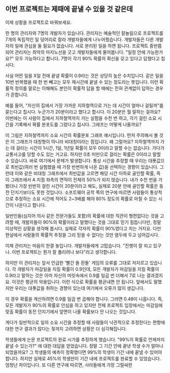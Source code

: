 ## 이번 프로젝트는 제때에 끝낼 수 있을 것 같은데
이제 상황을 프로젝트로 바꿔보세요.

한 명의 관리자와 7명의 개발자가 있습니다. 관리자는 예술적인 칼놀림으로 프로젝트를 7개의 독립적인 일 덩어리로 잘라 개발자들에게 나누어줬습니다. 개발자들은 다른 개발자의 일에 관심을 둘 필요가 없습니다. 서로 분리된 일을 하면 됩니다. 프로젝트 중반쯤 되어 관리자는 최악의 마지노선을 긋고 개발자들에게 물어봅니다. "일정 안에 가능한가요?" 모두 가능하다고 합니다. 7명이 각기 90% 확률의 확신을 갖고 있다고 답했다고 칩시다.

사실 어떤 일을 X일 전에 끝낼 확률이 0.9라는 것은 상당히 높은 수치입니다. 같은 일을 10번 반복했을 때 한 번 빼고는 모두 제시간에 끝낼 수 있는 정도라는 뜻입니다. 이런 확률적 정의를 말로는 이해해도 본인이 확률적 답을 할 때에는 전혀 관계없이 답하는 경우가 흔합니다.

예를 들어, "자신의 집에서 가장 가까운 지하철역으로 가는 데 시간이 얼마나 걸릴까"를 묻는다고 칩시다. 누군가가 20분이라고 했다고 합시다. 이 20분은 뭘 말하는 걸까요? 이번에는 이 사람이 집에서 지하철역까지 가는 실험을 수천 번 하고, 각기 걸린 소요 시간을 기록해서 확률 분포도를 그렸다고 칩시다. 그래프는 어떻게 나올까요?

이 그림은 지하철역까지 소요 시간의 확률분포 그래프 예시입니다. 먼저 주의해서 볼 것은 이 그래프가 대칭형이 아니라 비대칭이라는 점입니다. 왜 그럴까요? 지하철역까지 가는 데 걸리는 시간이 1시간, 1일, 1년일 확률이 모두 0이라고 말할 수는 없습니다. 가다가 교통사고를 당할 수도 있는 거고요. 하지만 0초 미만으로 걸리는 확률은 0이라고 말할 수 있습니다. 바로 여기에서 문제가 발생합니다. 통상 시간을 추정할 때 우리는 대푯값으로 최빈값(여러 번 실험했을 때 가장 빈번하게 나온 값)을 선택하는 경향이 있습니다. 그런데 이와 같은 비대칭 그래프에서 최빈값을 고르면 해당 시간 이하로 골인할 확률, 즉 이 그래프에서 A 지점 좌측의 면적이 전체의 50%가 되지 않습니다. 내가 수천 번을 가봤더니 가장 빈번히 걸린 시간이 20분이라고 해도, 실제로 20분 안에 골인할 확률은 동전 던지기보다도 못한 것입니다. 소프트웨어 공학 쪽의 연구에 따르면 사람들이 통상적으로 추정하는 소요 시간에 적어도 2~3배를 해야 80% 정도의 확률로 마칠 수 있는 시간이 나온다고 합니다. 

일반인들(심지어 의사 같은 전문가들도 포함)의 확률에 대한 직관이 형편없다는 것을 고려할 때, 개발자들이 90%의 확률이라고 말했다는 것을 그대로 믿기 힘듭니다만, 정말 이상적인 상황을 생각해 봅시다. 실제로 각자의 확률이 90%였다고 치는 거지요. 다만 현실에서 사람들의 확률적 추정을 그리 믿을 수 없다는 것만 염두에 두고 넘어갑시다.

이제 관리자는 마음이 한결 놓입니다. 개발자들에게 고맙습니다. "진행이 잘 되고 있구나. 이번 프로젝트는 뭔가 잘 풀리려나 보다"라고 생각합니다.

하지만 이 관리자는 앞서 언급한 '빨간 돌 흰돌' 게임의 오류를 그대로 저지르고 있습니다. 각 개발자가 마감일을 지킬 확률이 0.9인데, 모든 개발자가 마감일을 지킬 확률이 0.9라고 말하는 것은 아마 자신의 머릿속에서 0.9를 일곱 번 더해서 7로 나눈 결과겠지요. 이것은 평균의 악용입니다. 이런 식으로 확률을 평균내면 안 됩니다. 앞에서도 말했지만 우리는 대푯값을 취하는 경향이 있는데 여기에서 오류가 많이 생깁니다.

이 경우 확률을 계산하려면 0.9를 일곱 번 곱해야 합니다. 그러면 0.48이 나옵니다. 즉, 모든 개발자가 90%의 확률로 안심을 하고 있지만 전체 프로젝트 입장에서는 마감일에 맞출 확률이 동전 던지기에서 앞면이 나올 확률보다 안 나오는 것입니다.

게다가 일반적으로 일의 소요 시간을 추정할 때 사람들이 낙관적으로 추정한다는 편향에 대한 연구 결과가 많다는 젖까지 고려하면 상황은 더 심각해집니다.

학생들에게 논문 프로젝트의 완료 시가를 추정하게 했습니다. "99%의 확률로 언제까지 끝낼 수 있는가?" 에 대한 대답을 얻었습니다. 정말 그 기간 안에 끝낸 학생 수가 얼마나 되었을까요? 그 학생들의 예측이 정확했다면 99%의 학생이 기간 내에 끝낼 수 있어야 합니다. 하지만 실제로 45%의 학생만이 기간 내에 프로젝트를 완료할 수 있었습니다. 엄청난 차이입니다. 또 다른 연구에 따르면, 사라들에게 가장 그럴싸한